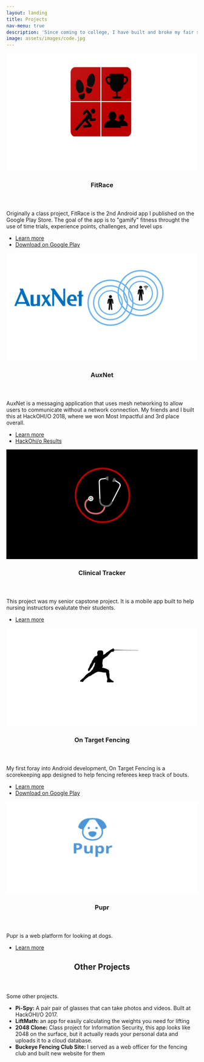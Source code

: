 ```yaml
---
layout: landing
title: Projects
nav-menu: true
description: 'Since coming to college, I have built and broke my fair share of projects. Check out some of my best work.'
image: assets/images/code.jpg
---
```


<!-- Main -->
<div id="main">


<!-- One -->
<section id="One" class="spotlights">
	<section>
		<a href = "" class ="image">
			<img src="assets/images/fitrace.png" alt="" data-position="top center" />
		</a>
		<div class="content">
			<div class="inner">
				<header class="major">
					<h3>FitRace</h3>
				</header>
				<p>Originally a class project, FitRace is the 2nd Android app I published on the Google Play Store. The goal of the app is to "gamify" fitness throught the use of time trials, experience points, challenges, and level ups </p>
				<ul class="actions"> 
					<li><a href="fitrace.html" class="button">Learn more</a></li>
					<li><a href="https://play.google.com/store/apps/details?id=com.harshil.zach.fitnesstracker&hl=en_US" class="button special">Download on Google Play</a></li>
				</ul>
			</div>
		</div>
	</section>
	<section>
		<a href="generic.html" class="image">
			<img src="assets/images/auxnet.jpg" alt="" data-position="top center" />
		</a>
		<div class="content">
			<div class="inner">
				<header class="major">
					<h3>AuxNet</h3>
				</header>
				<p>AuxNet is a messaging application that uses mesh networking to allow users to communicate without a network connection. My friends and I built this at HackOHI/O 2018, where we won Most Impactful and 3rd place overall.</p>
				<ul class="actions">
					<li><a href="auxnet.html" class="button">Learn more</a></li>
					<li><a href="https://hack.osu.edu/2018/live/winners.html" class="button">HackOhi/o Results</a></li>
				</ul>
			</div>
		</div>
	</section>
	<section>
		<a href="" class="image">
			<img class = "image" src="assets/images/clintrac_bigger.png" alt="" data-position="25% 25%" />
		</a>
		<div class="content">
			<div class="inner">
				<header class="major">
					<h3>Clinical Tracker</h3>
				</header>
				<p>This project was my senior capstone project. It is a mobile app built to help nursing instructors evalutate their students.</p>
				<ul class="actions">
					<li><a href="clintrac.html" class="button">Learn more</a></li>
				</ul>
			</div>
		</div>
	</section>
	<section>
		<a href="" class="image">
			<img src="assets/images/ontarget.png" alt="" data-position="25% 25%" />
		</a>
		<div class="content">
			<div class="inner">
				<header class="major">
					<h3>On Target Fencing</h3>
				</header>
				<p>My first foray into Android development, On Target Fencing is a scorekeeping app designed to help fencing referees keep track of bouts.</p>
				<ul class="actions">
					<li><a href="ontarget.html" class="button">Learn more</a></li>
					<li><a href="https://play.google.com/store/apps/details?id=com.allegretti.zach.OnTargetFencing&hl=en_US" class="button special">Download on Google Play</a></li>
				</ul>
			</div>
		</div>
	</section>
	<section>
			<img class = "image" src="assets/images/pupr.png" alt="" data-position="25% 25%" /> 
		<div class="content">
			<div class="inner">
				<header class="major">
					<h3>Pupr</h3>
				</header>
				<p>Pupr is a web platform for looking at dogs.</p>
				<ul class="actions">
					<li><a href="generic.html" class="button">Learn more</a></li>
				</ul>
			</div>
		</div>
	</section>
</section>

<!-- Three -->
<section id="three">
	<div class="inner">
		<header class="major">
			<h2>Other Projects</h2>
		</header>
		<p>Some other projects.</p>
		<ul>
			<li><b>Pi-Spy: </b> A pair pair of glasses that can take photos and videos. Built at HackOHI/O 2017.</li>
			<li><b>LiftMath: </b> an app for easily calculating the weights you need for lifting</li>
			<li><b>2048 Clone:</b> Class project for Information Security, this app looks like 2048 on the surface, but it actually reads your personal data and uploads it to a cloud database. </li>
			<li><b>Buckeye Fencing Club Site: </b> I served as a web officer for the fencing club and built new website for them </li>
		</ul>
	</div>
</section>

</div>